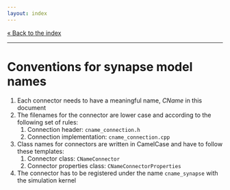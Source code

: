 ```yaml
---
layout: index
---
```


[« Back to the index](index)

<hr>

# Conventions for synapse model names

1. Each connector needs to have a meaningful name, _CName_ in this document
2. The filenames for the connector are lower case and according to the following set of rules:
    1. Connection header: `cname_connection.h`
    2. Connection implementation: `cname_connection.cpp`
3. Class names for connectors are written in CamelCase and have to follow these templates:
    1. Connector class: `CNameConnector`
    2. Connector properties class: `CNameConnectorProperties`
4. The connector has to be registered under the name `cname_synapse` with the simulation kernel
